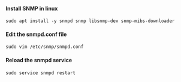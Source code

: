 #### Install SNMP in linux
```
sudo apt install -y snmpd snmp libsnmp-dev snmp-mibs-downloader
```

#### Edit the snmpd.conf file
```
sudo vim /etc/snmp/snmpd.conf
```

#### Reload the snmpd service
```
sudo service snmpd restart
```
